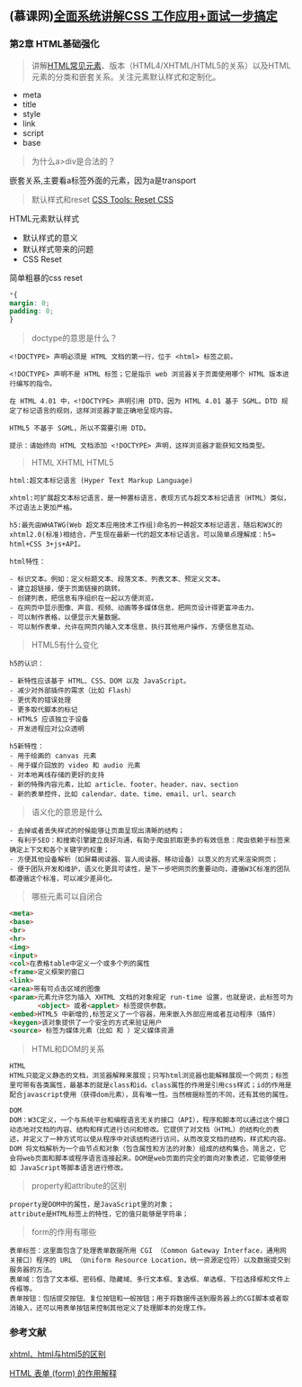 ## (慕课网)[全面系统讲解CSS 工作应用+面试一步搞定](https://coding.imooc.com/class/chapter/164.html#Anchor)

### 第2章 HTML基础强化
>讲解[HTML常见元素](https://developer.mozilla.org/zh-CN/docs/Web/HTML/Element)、版本（HTML4/XHTML/HTML5的关系）以及HTML元素的分类和嵌套关系。关注元素默认样式和定制化。

- meta
- title
- style
- link
- script
- base

> 为什么a>div是合法的？

嵌套关系,主要看a标签外面的元素，因为a是transport

> 默认样式和reset
[CSS Tools: Reset CSS](https://meyerweb.com/eric/tools/css/reset/)

HTML元素默认样式
- 默认样式的意义
- 默认样式带来的问题
- CSS Reset

简单粗暴的css reset
```css
*{
margin: 0;
padding: 0;
}
```

>doctype的意思是什么？

```text
<!DOCTYPE> 声明必须是 HTML 文档的第一行，位于 <html> 标签之前。

<!DOCTYPE> 声明不是 HTML 标签；它是指示 web 浏览器关于页面使用哪个 HTML 版本进行编写的指令。

在 HTML 4.01 中，<!DOCTYPE> 声明引用 DTD，因为 HTML 4.01 基于 SGML。DTD 规定了标记语言的规则，这样浏览器才能正确地呈现内容。

HTML5 不基于 SGML，所以不需要引用 DTD。

提示：请始终向 HTML 文档添加 <!DOCTYPE> 声明，这样浏览器才能获知文档类型。
```

> HTML XHTML HTML5

```text
html:超文本标记语言 (Hyper Text Markup Language)

xhtml:可扩展超文本标记语言，是一种置标语言，表现方式与超文本标记语言（HTML）类似，不过语法上更加严格。

h5:最先由WHATWG(Web 超文本应用技术工作组)命名的一种超文本标记语言，随后和W3C的xhtml2.0(标准)相结合，产生现在最新一代的超文本标记语言。可以简单点理解成：h5≈ html+CSS 3+js+API。

html特性：

- 标识文本。例如：定义标题文本、段落文本、列表文本、预定义文本。
- 建立超链接，便于页面链接的跳转。
- 创建列表，把信息有序组织在一起以方便浏览。
- 在网页中显示图像、声音、视频、动画等多媒体信息，把网页设计得更富冲击力。
- 可以制作表格，以便显示大量数据。
- 可以制作表单，允许在网页内输入文本信息，执行其他用户操作，方便信息互动。
```


> HTML5有什么变化

```text
h5的认识：

- 新特性应该基于 HTML、CSS、DOM 以及 JavaScript。
- 减少对外部插件的需求（比如 Flash）
- 更优秀的错误处理
- 更多取代脚本的标记
- HTML5 应该独立于设备
- 开发进程应对公众透明

h5新特性：
- 用于绘画的 canvas 元素
- 用于媒介回放的 video 和 audio 元素
- 对本地离线存储的更好的支持
- 新的特殊内容元素，比如 article、footer、header、nav、section
- 新的表单控件，比如 calendar、date、time、email、url、search
```
> 语义化的意思是什么

```text
- 去掉或者丢失样式的时候能够让页面呈现出清晰的结构；
- 有利于SEO：和搜索引擎建立良好沟通，有助于爬虫抓取更多的有效信息：爬虫依赖于标签来确定上下文和各个关键字的权重；
- 方便其他设备解析（如屏幕阅读器、盲人阅读器、移动设备）以意义的方式来渲染网页；
- 便于团队开发和维护，语义化更具可读性，是下一步吧网页的重要动向，遵循W3C标准的团队都遵循这个标准，可以减少差异化。
```

> 哪些元素可以自闭合

```html
<meta>
<base>
<br>
<hr>
<img>
<input>
<col>在表格table中定义一个或多个列的属性
<frame>定义框架的窗口
<link>
<area>带有可点击区域的图像
<param>元素允许您为插入 XHTML 文档的对象规定 run-time 设置，也就是说，此标签可为包含它的 
       <object> 或者<applet> 标签提供参数。 
<embed>HTML5 中新增的,标签定义了一个容器，用来嵌入外部应用或者互动程序（插件）
<keygen>该对象提供了一个安全的方式来验证用户
<source> 标签为媒体元素（比如 和 ）定义媒体资源

```
> HTML和DOM的关系

```text
HTML
HTML只能定义静态的文档，浏览器解释来展现；只写html浏览器也能解释展现一个网页；标签里可带有各类属性，最基本的就是class和id。class属性的作用是引用css样式；id的作用是配合javascript使用（获得dom元素），具有唯一性。当然根据标签的不同，还有其他的属性。

DOM
DOM：W3C定义，一个与系统平台和编程语言无关的接口（API），程序和脚本可以通过这个接口动态地对文档的内容、结构和样式进行访问和修改。它提供了对文档（HTML）的结构化的表述，并定义了一种方式可以使从程序中对该结构进行访问，从而改变文档的结构，样式和内容。DOM 将文档解析为一个由节点和对象（包含属性和方法的对象）组成的结构集合。简言之，它会将web页面和脚本或程序语言连接起来。DOM是web页面的完全的面向对象表述，它能够使用如 JavaScript等脚本语言进行修改。
```

> property和attribute的区别

```text
property是DOM中的属性，是JavaScript里的对象；
attribute是HTML标签上的特性，它的值只能够是字符串；
```

> form的作用有哪些

```text
表单标签：这里面包含了处理表单数据所用 CGI （Common Gateway Interface，通用网关接口）程序的 URL （Uniform Resource Location，统一资源定位符）以及数据提交到服务器的方法。
表单域：包含了文本框、密码框、隐藏域、多行文本框、复选框、单选框、下拉选择框和文件上传框等。
表单按钮：包括提交按钮、复位按钮和一般按钮；用于将数据传送到服务器上的CGI脚本或者取消输入，还可以用表单按钮来控制其他定义了处理脚本的处理工作。
```

### 参考文献
[xhtml、html与html5的区别](xhtml、html与html5的区别)

[HTML 表单 (form) 的作用解释](https://blog.csdn.net/ajianyingxiaoqinghan/article/details/77678772)
